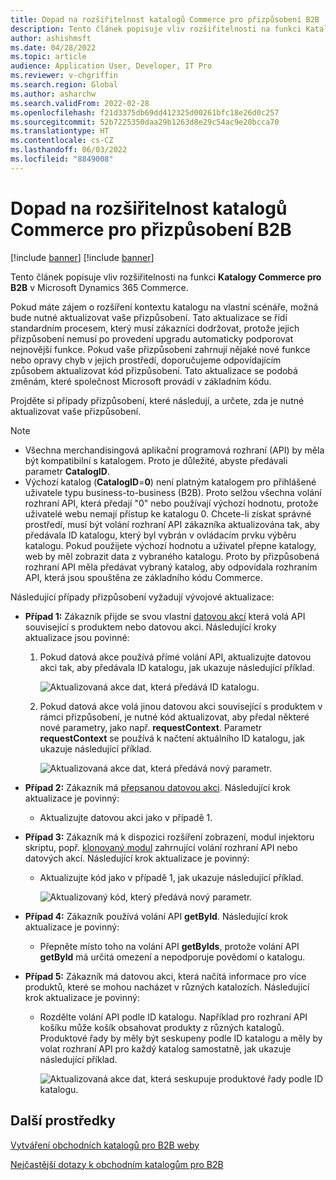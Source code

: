 ```yaml
---
title: Dopad na rozšiřitelnost katalogů Commerce pro přizpůsobení B2B
description: Tento článek popisuje vliv rozšiřitelnosti na funkci Katalogy Commerce pro B2B v Microsoft Dynamics 365 Commerce.
author: ashishmsft
ms.date: 04/28/2022
ms.topic: article
audience: Application User, Developer, IT Pro
ms.reviewer: v-chgriffin
ms.search.region: Global
ms.author: asharchw
ms.search.validFrom: 2022-02-28
ms.openlocfilehash: f21d3375db69dd412325d00261bfc18e26d0c257
ms.sourcegitcommit: 52b7225350daa29b1263d8e29c54ac9e20bcca70
ms.translationtype: HT
ms.contentlocale: cs-CZ
ms.lasthandoff: 06/03/2022
ms.locfileid: "8849008"
---
```

# <a name="extensibility-impact-of-commerce-catalogs-for-b2b-customizations"></a>Dopad na rozšiřitelnost katalogů Commerce pro přizpůsobení B2B

[!include [banner](includes/banner.md)]
[!include [banner](includes/preview-banner.md)]

Tento článek popisuje vliv rozšiřitelnosti na funkci **Katalogy Commerce pro B2B** v Microsoft Dynamics 365 Commerce.

Pokud máte zájem o rozšíření kontextu katalogu na vlastní scénáře, možná bude nutné aktualizovat vaše přizpůsobení. Tato aktualizace se řídí standardním procesem, který musí zákazníci dodržovat, protože jejich přizpůsobení nemusí po provedení upgradu automaticky podporovat nejnovější funkce. Pokud vaše přizpůsobení zahrnují nějaké nové funkce nebo opravy chyb v jejich prostředí, doporučujeme odpovídajícím způsobem aktualizovat kód přizpůsobení. Tato aktualizace se podobá změnám, které společnost Microsoft provádí v základním kódu.

Projděte si případy přizpůsobení, které následují, a určete, zda je nutné aktualizovat vaše přizpůsobení.

> [!NOTE]
> - Všechna merchandisingová aplikační programová rozhraní (API) by měla být kompatibilní s katalogem. Proto je důležité, abyste předávali parametr **CatalogID**.
> - Výchozí katalog (**CatalogID**=**0**) není platným katalogem pro přihlášené uživatele typu business-to-business (B2B). Proto selžou všechna volání rozhraní API, která předají "0" nebo používají výchozí hodnotu, protože uživatelé webu nemají přístup ke katalogu 0. Chcete-li získat správné prostředí, musí být volání rozhraní API zákazníka aktualizována tak, aby předávala ID katalogu, který byl vybrán v ovládacím prvku výběru katalogu. Pokud použijete výchozí hodnotu a uživatel přepne katalogy, web by měl zobrazit data z vybraného katalogu. Proto by přizpůsobená rozhraní API měla předávat vybraný katalog, aby odpovídala rozhraním API, která jsou spouštěna ze základního kódu Commerce.

Následující případy přizpůsobení vyžadují vývojové aktualizace:

- **Případ 1:** Zákazník přijde se svou vlastní [datovou akcí](e-commerce-extensibility/data-actions.md) která volá API související s produktem nebo datovou akci. Následující kroky aktualizace jsou povinné:

    1. Pokud datová akce používá přímé volání API, aktualizujte datovou akci tak, aby předávala ID katalogu, jak ukazuje následující příklad.

        ![Aktualizovaná akce dat, která předává ID katalogu.](./media/customization1_a.png)

    1. Pokud datová akce volá jinou datovou akci související s produktem v rámci přizpůsobení, je nutné kód aktualizovat, aby předal některé nové parametry, jako např. **requestContext**. Parametr **requestContext** se používá k načtení aktuálního ID katalogu, jak ukazuje následující příklad.

        ![Aktualizovaná akce dat, která předává nový parametr.](./media/customization1_b.png)

- **Případ 2:** Zákazník má [přepsanou datovou akci](e-commerce-extensibility/data-action-overrides.md). Následující krok aktualizace je povinný:

    - Aktualizujte datovou akci jako v případě 1.

- **Případ 3:** Zákazník má k dispozici rozšíření zobrazení, modul injektoru skriptu, popř. [klonovaný modul](e-commerce-extensibility/modules-overview.md#clone-a-module-library-module) zahrnující volání rozhraní API nebo datových akcí. Následující krok aktualizace je povinný:

    - Aktualizujte kód jako v případě 1, jak ukazuje následující příklad.

       ![Aktualizovaný kód, který předává nový parametr.](./media/customization3.png)

- **Případ 4:** Zákazník používá volání API **getById**. Následující krok aktualizace je povinný:

    - Přepněte místo toho na volání API **getByIds**, protože volání API **getById** má určitá omezení a nepodporuje povědomí o katalogu.

- **Případ 5:** Zákazník má datovou akci, která načítá informace pro více produktů, které se mohou nacházet v různých katalozích. Následující krok aktualizace je povinný:

    - Rozdělte volání API podle ID katalogu. Například pro rozhraní API košíku může košík obsahovat produkty z různých katalogů. Produktové řady by měly být seskupeny podle ID katalogu a měly by volat rozhraní API pro každý katalog samostatně, jak ukazuje následující příklad.

        ![Aktualizovaná akce dat, která seskupuje produktové řady podle ID katalogu.](./media/customization5.png)

## <a name="additional-resources"></a>Další prostředky

[Vytváření obchodních katalogů pro B2B weby](catalogs-b2b-sites.md)

[Nejčastější dotazy k obchodním katalogům pro B2B](catalogs-b2b-sites-FAQ.md)
